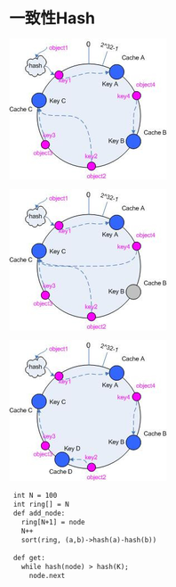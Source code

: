 

# 一致性Hash
![](一致性hash-1.png)


![](一致性Hash-2.png)

![](一致性Hash-3.png)



```
 int N = 100
 int ring[] = N
 def add_node:
   ring[N+1] = node
   N++
   sort(ring, (a,b)->hash(a)-hash(b))
 
 def get:
   while hash(node) > hash(K);
     node.next
   
    
```



